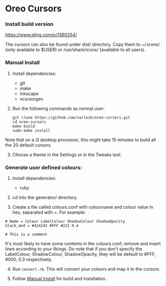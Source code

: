 # Oreo Cursors

### Install build version

https://www.pling.com/p/1360254/

The cursors can also be found under dist/ directory. Copy them to ~/.icons/ (only available to $USER) or /usr/share/icons/ (available to all users).

### Manual Install

1. Install dependencies:

    - git
    - make
    - inkscape
    - xcursorgen

2. Run the following commands as normal user:

    ```
    git clone https://github.com/varlesh/oreo-cursors.git
    cd oreo-cursors
    make build
    sudo make install
    ```
Note that on a i3 desktop processor, this might take 15 minutes to build all the 20 default cursors.

3. Choose a theme in the Settings or in the Tweaks tool.

### Generate user defined colours:

1. Install dependencies:
    - ruby

2. cd into the generator/ directory.

3. Create a file called colours.conf with colourname and colour value in hex, separated with =. For example:

```
# Name = Colour LabelColour ShadowColour ShadowOpacity
black_mod = #424242 #FFF #222 0.4

# This is a comment
```
It's most likely to have some contents in the colours.conf, remove and insert lines according to your likings.
Do note that if you don't specify the LabelColour, ShadowColour, ShadowOpacity, they will be default to #FFF, #000, 0.3 respectively.

4. Run `convert.rb`. This will convert your colours and map it to the cursors.

5. Follow [Manual Install](https://github.com/Souravgoswami/oreo-cursors#manual-install) for build and installation.
